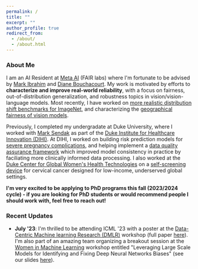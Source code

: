 ```yaml
---
permalink: /
title: ""
excerpt: ""
author_profile: true
redirect_from: 
  - /about/
  - /about.html
---
```


### About Me
I am an AI Resident at [Meta AI](https://ai.meta.com/research/) (FAIR labs) where I'm fortunate to be advised by [Mark Ibrahim](https://scholar.google.com/citations?hl=en&user=AqYyoCMAAAAJ&view_op=list_works&sortby=pubdate) and [Diane Bouchacourt](https://scholar.google.com/citations?user=iXOzeWUAAAAJ&hl=en&oi=ao). My work is motivated by efforts to **characterize and improve real-world reliability**, with a focus on fairness, out-of-distribution generalization, and robustness topics in vision/vision-language models. Most recently, I have worked on [more realistic distribution shift benchmarks for ImageNet](https://scholar.google.com/citations?view_op=view_citation&hl=en&user=Fw7f9eoAAAAJ&authuser=2&citation_for_view=Fw7f9eoAAAAJ:qjMakFHDy7sC), and characterizing the [geographical fairness of vision models](https://scholar.google.com/citations?view_op=view_citation&hl=en&user=Fw7f9eoAAAAJ&authuser=2&citation_for_view=Fw7f9eoAAAAJ:d1gkVwhDpl0C).  

Previously, I completed my undergradate at Duke University, where I worked with [Mark Sendak](https://scholar.google.com/citations?user=U0kHK8wAAAAJ&hl=en&oi=ao) as part of the [Duke Institute for Healthcare Innovation (DIHI)](https://dihi.org/projects/). At DIHI, I worked on building risk prediction models for [severe pregnancy complications](https://scholar.google.com/citations?view_op=view_citation&hl=en&user=Fw7f9eoAAAAJ&authuser=2&citation_for_view=Fw7f9eoAAAAJ:u5HHmVD_uO8C), and helping implement a [data quality assurance framework](https://proceedings.mlr.press/v182/sendak22a.html) which improved model consistency in practice by faciliating more clinically informed data processing.  I also worked at the [Duke Center for Global Women's Health Technologies](https://www.dukegwht.org/) on a [self-screening device](https://scholar.google.com/citations?view_op=view_citation&hl=en&user=Fw7f9eoAAAAJ&authuser=2&citation_for_view=Fw7f9eoAAAAJ:9yKSN-GCB0IC) for cervical cancer designed for low-income, underserved global settings.  

**I'm very excited to be applying to PhD programs this fall (2023/2024 cycle) - if you are looking for PhD students or would recommend people I should work with, feel free to reach out!**

### Recent Updates

- **July '23**: I'm thrilled to be attending ICML '23 with a poster at the [Data-Centric Machine learning Research (DMLR)](dmlr.ai) workshop (full paper [here](https://arxiv.org/abs/2307.13136)). I'm also part of an amazing team organizing a breakout session at the [Women in Machine Learning](https://sites.google.com/wimlworkshop.org/wiml-unworkshop-2023/home?authuser=0) workshop entitled "Leveraging Large Scale Models for Identifying and Fixing Deep Neural Networks Biases" (see our slides [here](https://drive.google.com/file/d/19do6FdisYV5OFY26jH-nvbB9CihDAcBg/view?usp=sharing)).




